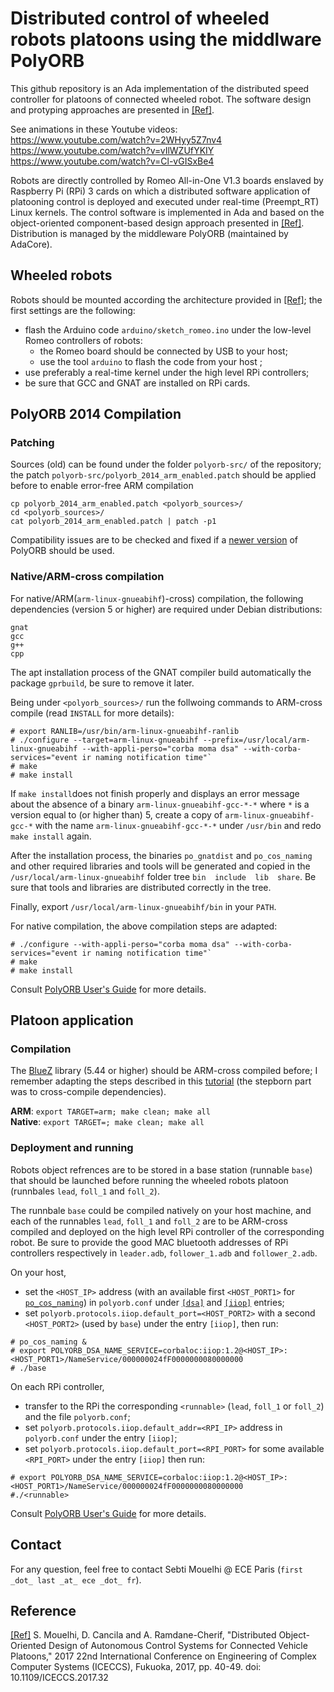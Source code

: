 # Distributed control of wheeled robots platoons using the middlware PolyORB

This github repository is an Ada implementation of the distributed speed controller for platoons of connected wheeled robot. The software design and protyping approaches are presented in [\[Ref\]](https://hal.archives-ouvertes.fr/hal-01592739).

See animations in these Youtube videos:<br/>
https://www.youtube.com/watch?v=2WHyy5Z7nv4<br/>
https://www.youtube.com/watch?v=vIlWZUfYKIY<br/>
https://www.youtube.com/watch?v=Cl-vGISxBe4

Robots are directly controlled by Romeo All-in-One V1.3 boards enslaved by Raspberry Pi (RPi) 3 cards on which a distributed software application of platooning control is deployed and executed under real-time (Preempt_RT) Linux kernels. The control software  is implemented in Ada and based on the object-oriented component-based design approach presented in [\[Ref\]](https://hal.archives-ouvertes.fr/hal-01592739). Distribution is managed by the middleware PolyORB (maintained by AdaCore).

## Wheeled robots

Robots should be mounted according the architecture provided in [\[Ref\]](https://hal.archives-ouvertes.fr/hal-01592739); the first settings are the following:
* flash the Arduino code `arduino/sketch_romeo.ino` under the low-level Romeo controllers of robots:
  - the Romeo board should be connected by USB to your host;
  - use the tool `arduino` to flash the code from your host ; 
* use preferably a real-time kernel under the high level RPi controllers;
* be sure that GCC and GNAT are installed on RPi cards.

## PolyORB 2014 Compilation 
### Patching

Sources (old) can be found under the folder `polyorb-src/` of the repository; the patch `polyorb-src/polyorb_2014_arm_enabled.patch` should be applied before to enable error-free ARM compilation 

```
cp polyorb_2014_arm_enabled.patch <polyorb_sources>/
cd <polyorb_sources>/
cat polyorb_2014_arm_enabled.patch | patch -p1
```

Compatibility issues are to be checked and fixed if a [newer version](https://github.com/AdaCore/PolyORB) of PolyORB should be used. 

### Native/ARM-cross compilation

For native/ARM(`arm-linux-gnueabihf`)-cross) compilation, the following dependencies (version 5 or higher) are required under Debian distributions:
```
gnat
gcc
g++
cpp
```

The apt installation process of the GNAT compiler build automatically the package `gprbuild`, be sure to remove it later.

Being under `<polyorb_sources>/` run the follwoing commands to ARM-cross compile (read `INSTALL` for more details):
```
# export RANLIB=/usr/bin/arm-linux-gnueabihf-ranlib
# ./configure --target=arm-linux-gnueabihf --prefix=/usr/local/arm-linux-gnueabihf --with-appli-perso="corba moma dsa" --with-corba-services="event ir naming notification time"`
# make
# make install
```

If `make install`does not finish properly and displays an error message about the absence of a binary `arm-linux-gnueabihf-gcc-*-*` where `*` is a version equal to (or higher than) 5, create a copy of `arm-linux-gnueabihf-gcc-*` with the name `arm-linux-gnueabihf-gcc-*-*` under `/usr/bin` and redo `make install` again.

After the installation process, the binaries `po_gnatdist` and `po_cos_naming` and other required libraries and tools will be generated and copied in the `/usr/local/arm-linux-gnueabihf` folder tree `bin  include  lib  share`. Be sure that tools and libraries are distributed correctly in the tree.

Finally, export `/usr/local/arm-linux-gnueabihf/bin` in your `PATH`.

For native compilation, the above compilation steps are adapted:

```
# ./configure --with-appli-perso="corba moma dsa" --with-corba-services="event ir naming notification time"`
# make
# make install
```
Consult [PolyORB User's Guide](http://docs.adacore.com/live/wave/polyorb/html/polyorb_ug/ug_contents.html#) for more details.

## Platoon application 

### Compilation

The [BlueZ](http://www.bluez.org/download/) library (5.44 or higher) should be ARM-cross compiled before; I remember adapting the steps described in this [tutorial](https://wiki.beyondlogic.org/index.php?title=Cross_Compiling_BlueZ_Bluetooth_tools_for_ARM) (the stepborn part was to cross-compile dependencies).   

**ARM**: `export TARGET=arm; make clean; make all`<br/>
**Native**: `export TARGET=; make clean; make all`

### Deployment and running

Robots object refrences are to be stored in a base station (runnable `base`) that should be launched before running the wheeled robots platoon (runnbales `lead`, `foll_1` and `foll_2`). 

The runnbale `base` could be compiled natively on your host machine, and each of the runnables `lead`, `foll_1` and `foll_2` are to be ARM-cross compiled and deployed on the high level RPi controller of the corresponding robot. Be sure to provide the good MAC bluetooth addresses of RPi controllers respectively in `leader.adb`, `follower_1.adb` and `follower_2.adb`. 

On your host, 
* set the `<HOST_IP>` address (with an available first `<HOST_PORT1>` for [`po_cos_naming`](http://docs.adacore.com/live/wave/polyorb/html/polyorb_ug/CORBA.html#po-cos-naming)) in `polyorb.conf` under [`[dsa]`](http://docs.adacore.com/live/wave/polyorb/html/polyorb_ug/Ada_Distributed_Systems_Annex_(DSA).html) and [`[iiop]`](http://docs.adacore.com/live/wave/polyorb/html/polyorb_ug/GIOP.html#iiop) entries;
* set `polyorb.protocols.iiop.default_port=<HOST_PORT2>` with a second `<HOST_PORT2>` (used by `base`) under the entry `[iiop]`, then run:
``` 
# po_cos_naming &
# export POLYORB_DSA_NAME_SERVICE=corbaloc:iiop:1.2@<HOST_IP>:<HOST_PORT1>/NameService/000000024fF0000000080000000
# ./base
```

On each RPi controller, 
* transfer to the RPi the corresponding `<runnable>` (`lead`, `foll_1` or `foll_2`) and the file `polyorb.conf`;
* set `polyorb.protocols.iiop.default_addr=<RPI_IP>` address in `polyorb.conf` under the entry `[iiop]`;
* set `polyorb.protocols.iiop.default_port=<RPI_PORT>` for some available `<RPI_PORT>` under the entry `[iiop]` then run:
```
# export POLYORB_DSA_NAME_SERVICE=corbaloc:iiop:1.2@<HOST_IP>:<HOST_PORT1>/NameService/000000024fF0000000080000000
#./<runnable>
```
Consult [PolyORB User's Guide](http://docs.adacore.com/live/wave/polyorb/html/polyorb_ug/ug_contents.html#) for more details.

## Contact
For any question, feel free to contact Sebti Mouelhi @ ECE Paris (`first _dot_ last _at_ ece _dot_ fr`).

## Reference
[\[Ref\]](https://hal.archives-ouvertes.fr/hal-01592739) S. Mouelhi, D. Cancila and A. Ramdane-Cherif, "Distributed Object-Oriented Design of Autonomous Control Systems for Connected Vehicle Platoons," 2017 22nd International Conference on Engineering of Complex Computer Systems (ICECCS), Fukuoka, 2017, pp. 40-49. doi: 10.1109/ICECCS.2017.32
